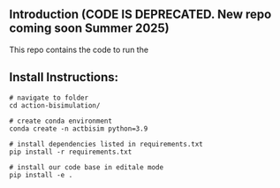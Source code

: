 ## Introduction (CODE IS DEPRECATED. New repo coming soon Summer 2025)
This repo contains the code to run the

## Install Instructions:

	# navigate to folder
	cd action-bisimulation/

	# create conda environment
	conda create -n actbisim python=3.9

	# install dependencies listed in requirements.txt
	pip install -r requirements.txt

	# install our code base in editale mode
	pip install -e .


<!-- - conda install pytorch torchvision torchaudio pytorch-cuda=11.8 -c pytorch -c nvidia
- conda install -c conda-forge gym
- conda install -c conda-forge matplotlib
- conda install -c conda-forge tqdm
- conda install -c conda-forge h5py
- conda install -c anaconda pyyaml
- pip install -e .
- pip install tianshou
- cd nav2d_representation/nav2d_gymnasium
- pip install -e . -->
